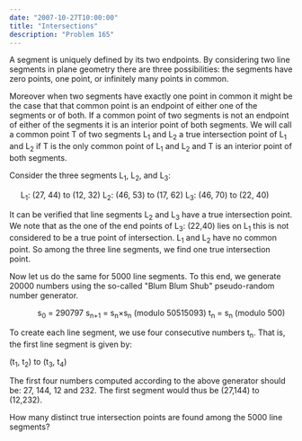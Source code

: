 ```yaml
---
date: "2007-10-27T10:00:00"
title: "Intersections"
description: "Problem 165"
---
```


<p>A segment is uniquely defined by its two endpoints. By considering two line segments in plane geometry there are three possibilities: 
the segments have zero points, one point, or infinitely many points in common.</p>
<p>Moreover when two segments have exactly one point in common it might be the case that that common point is an endpoint of either one of the segments or of both. If a common point of two segments is not an endpoint of either of the segments it is an interior point of both segments.
We will call a common point T of two segments L<sub>1</sub> and L<sub>2</sub> a true intersection point of L<sub>1</sub> and L<sub>2</sub>  if T is the only common point of L<sub>1</sub> and L<sub>2</sub>  and T is an interior point of both segments.
</p>
<p>Consider the three segments L<sub>1</sub>, L<sub>2</sub>, and L<sub>3</sub>:</p>
<p style="margin-left:20px;">L<sub>1</sub>: (27, 44) to (12, 32)
L<sub>2</sub>: (46, 53) to (17, 62)
L<sub>3</sub>: (46, 70) to (22, 40)</p>
<p>It can be verified that line segments L<sub>2</sub> and L<sub>3</sub> have a true intersection point. We note that as the one of the end points of L<sub>3</sub>: (22,40) lies on L<sub>1</sub> this is not considered to be a true point of intersection. L<sub>1</sub> and L<sub>2</sub> have no common point. So among the three line segments, we find one true intersection point.</p>
<p>Now let us do the same for 5000 line segments. To this end, we generate 20000 numbers using the so-called "Blum Blum Shub" pseudo-random number generator.</p>
<p style="margin-left:50px;">s<sub>0</sub> = 290797
s<sub>n+1</sub> = s<sub>n</sub>×s<sub>n</sub> (modulo 50515093)
t<sub>n</sub> = s<sub>n</sub> (modulo 500)</p>
<p>To create each line segment, we use four consecutive numbers t<sub>n</sub>. That is, the first line segment is given by:</p>
<p>(t<sub>1</sub>, t<sub>2</sub>) to (t<sub>3</sub>, t<sub>4</sub>)</p>
<p>The first four numbers computed according to the above generator should be: 27, 144, 12 and 232. The first segment would thus be (27,144) to (12,232).</p>
<p>How many distinct true intersection points are found among the 5000 line segments?</p>

